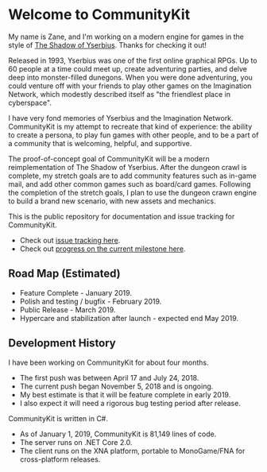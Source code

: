 # Welcome to CommunityKit
My name is Zane, and I'm working on a modern engine for games in the style of [The Shadow of Yserbius](https://en.wikipedia.org/wiki/The_Shadow_of_Yserbius). Thanks for checking it out!

Released in 1993, Yserbius was one of the first online graphical RPGs. Up to 60 people at a time could meet up, create adventuring parties, and delve deep into monster-filled dunegons. When you were done adventuring, you could venture off with your friends to play other games on the Imagination Network, which modestly described itself as "the friendlest place in cyberspace".

I have very fond memories of Yserbius and the Imagination Network. CommunityKit is my attempt to recreate that kind of experience: the ability to create a persona, to play fun games with other people, and to be a part of a community that is welcoming, helpful, and supportive. 

The proof-of-concept goal of CommunityKit will be a modern reimplementation of The Shadow of Yserbius. After the dungeon crawl is complete, my stretch goals are to add community features such as in-game mail, and add other common games such as board/card games. Following the completion of the stretch goals, I plan to use the dungeon crawn engine to build a brand new scenario, with new assets and mechanics.

This is the public repository for documentation and issue tracking for CommunityKit.
* Check out [issue tracking here](https://github.com/ZaneDubya/CommunityKitPublic/issues).
* Check out [progress on the current milestone here](https://github.com/ZaneDubya/CommunityKitPublic/milestone/5).

## Road Map (Estimated)
* Feature Complete - January 2019.
* Polish and testing / bugfix - February 2019.
* Public Release - March 2019.
* Hypercare and stabilization after launch - expected end May 2019.

## Development History
I have been working on CommunityKit for about four months.
* The first push was between April 17 and July 24, 2018.
* The current push began November 5, 2018 and is ongoing.
* My best estimate is that it will be feature complete in early 2019.
* I also expect it will need a rigorous bug testing period after release.

CommunityKit is written in C#.
* As of January 1, 2019, CommunityKit is 81,149 lines of code. 
* The server runs on .NET Core 2.0.
* The client runs on the XNA platform, portable to MonoGame/FNA for cross-platform releases.
